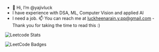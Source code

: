 - 👋 Hi, I’m @yajivluck
- I have experience with DSA, ML, Computer Vision and applied AI
- I need a job. 📫 You can reach me at luckheenarain.y.pp@gmail.com
-Thank you for taking the time to read this :)

![Leetcode Stats](https://leetcard.jacoblin.cool/YajivLuck?ext=heatmap)

![LeetCode Badges](https://leetcode-badge-showcase.vercel.app/api?username=YajivLuck&theme=dark)


<!---
yajivluck/yajivluck is a ✨ special ✨ repository because its `README.md` (this file) appears on your GitHub profile.
You can click the Preview link to take a look at your changes.
--->
